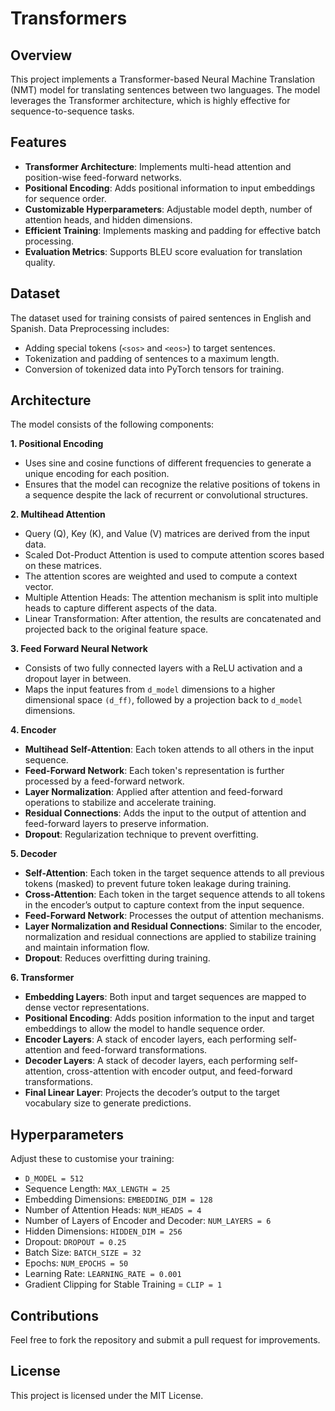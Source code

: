 # Transformers

## Overview
This project implements a Transformer-based Neural Machine Translation (NMT) model for translating sentences between two languages. The model leverages the Transformer architecture, which is highly effective for sequence-to-sequence tasks.

## Features
* **Transformer Architecture**: Implements multi-head attention and position-wise feed-forward networks.
* **Positional Encoding**: Adds positional information to input embeddings for sequence order.
* **Customizable Hyperparameters**: Adjustable model depth, number of attention heads, and hidden dimensions.
* **Efficient Training**: Implements masking and padding for effective batch processing.
* **Evaluation Metrics**: Supports BLEU score evaluation for translation quality.

## Dataset
The dataset used for training consists of paired sentences in English and Spanish.
Data Preprocessing includes:
* Adding special tokens (`<sos>` and `<eos>`) to target sentences.
* Tokenization and padding of sentences to a maximum length.
* Conversion of tokenized data into PyTorch tensors for training.

## Architecture
The model consists of the following components:

**1. Positional Encoding**
* Uses sine and cosine functions of different frequencies to generate a unique encoding for each position.
* Ensures that the model can recognize the relative positions of tokens in a sequence despite the lack of recurrent or convolutional structures.

**2. Multihead Attention**
* Query (Q), Key (K), and Value (V) matrices are derived from the input data.
* Scaled Dot-Product Attention is used to compute attention scores based on these matrices.
* The attention scores are weighted and used to compute a context vector.
* Multiple Attention Heads: The attention mechanism is split into multiple heads to capture different aspects of the data.
* Linear Transformation: After attention, the results are concatenated and projected back to the original feature space.

**3. Feed Forward Neural Network**
* Consists of two fully connected layers with a ReLU activation and a dropout layer in between.
* Maps the input features from `d_model` dimensions to a higher dimensional space `(d_ff)`, followed by a projection back to `d_model` dimensions.

**4. Encoder**
* **Multihead Self-Attention**: Each token attends to all others in the input sequence.
* **Feed-Forward Network**: Each token's representation is further processed by a feed-forward network.
* **Layer Normalization**: Applied after attention and feed-forward operations to stabilize and accelerate training.
* **Residual Connections**: Adds the input to the output of attention and feed-forward layers to preserve information.
* **Dropout**: Regularization technique to prevent overfitting.

**5. Decoder**
* **Self-Attention**: Each token in the target sequence attends to all previous tokens (masked) to prevent future token leakage during training.
* **Cross-Attention**: Each token in the target sequence attends to all tokens in the encoder’s output to capture context from the input sequence.
* **Feed-Forward Network**: Processes the output of attention mechanisms.
* **Layer Normalization and Residual Connections**: Similar to the encoder, normalization and residual connections are applied to stabilize training and maintain information flow.
* **Dropout**: Reduces overfitting during training.

**6. Transformer**
* **Embedding Layers**: Both input and target sequences are mapped to dense vector representations.
* **Positional Encoding**: Adds position information to the input and target embeddings to allow the model to handle sequence order.
* **Encoder Layers**: A stack of encoder layers, each performing self-attention and feed-forward transformations.
* **Decoder Layers**: A stack of decoder layers, each performing self-attention, cross-attention with encoder output, and feed-forward transformations.
* **Final Linear Layer**: Projects the decoder’s output to the target vocabulary size to generate predictions.
  
## Hyperparameters
Adjust these to customise your training:
* `D_MODEL = 512`
* Sequence Length: `MAX_LENGTH = 25`
* Embedding Dimensions: `EMBEDDING_DIM = 128`
* Number of Attention Heads: `NUM_HEADS = 4`
* Number of Layers of Encoder and Decoder: `NUM_LAYERS = 6`
* Hidden Dimensions: `HIDDEN_DIM = 256`
* Dropout: `DROPOUT = 0.25`
* Batch Size: `BATCH_SIZE = 32`
* Epochs: `NUM_EPOCHS = 50`
* Learning Rate: `LEARNING_RATE = 0.001`
* Gradient Clipping for Stable Training = `CLIP = 1`

## Contributions
Feel free to fork the repository and submit a pull request for improvements.

## License
This project is licensed under the MIT License.
